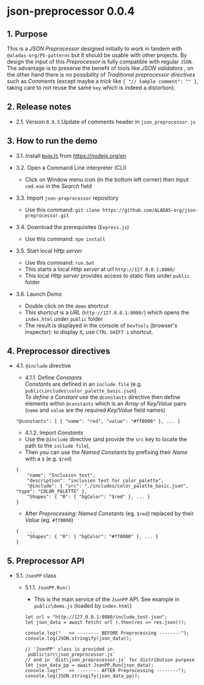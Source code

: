 # json-preprocessor 0.0.4

## 1. Purpose    
This is a _JSON Preprocessor_ designed initially to work in tandem with `@aladas-org/P5-patterns` 
but it should be usable with other projects. By design the input of this _Preprocessor_ is fully compatible with regular `JSON`. 
The advantage is to preserve the benefit of tools like _JSON validators_ 
, on the other hand there is no possibility of _Traditional preprocessor directives_ such as _Comments_ 
(except maybe a _trick_ like `{ "// Sample comment": "" }`, taking care to not reuse the same `key` which is indeed a distortion). 

## 2. Release notes 

- 2.1. Version `0.0.5`
Update of comments header in `json_preprocessor.js` 

## 3. How to run the demo

- 3.1. Install [`NodeJS`](https://nodejs.org/en) from https://nodejs.org/en      
   
- 3.2. Open a Command Line interpreter (CLI)    
    - Click on Window menu icon (in the bottom left corner) then input `cmd.exe` in the _Search_ field   

- 3.3. Import `json-preprocessor` repository    
    - Use this command: `git clone https://github.com/ALADAS-org/json-preprocessor.git`  

- 3.4. Download the prerequisites (`Express.js`)    
    - Use this command: `npm install` 

- 3.5. Start local _Http server_    
    - Use this command: `run.bat`  
    - This starts a local _Http server_  at url `http://127.0.0.1:8080/`    
    - This local _Http server_ provides access to static files under `public` folder

- 3.6. Launch _Demo_    
    - Double click on the `demo` shortcut    
    - This shortcut is a _URL_ (`http://127.0.0.1:8080/`) which opens the `index.html` under `public` folder
    - The result is displayed in the console of `DevTools` (browser's inspector): to display it, use `CTRL SHIFT i` shortcut.	  

## 4. Preprocessor directives 
   
- 4.1. `@include` directive    

    - 4.1.1. Define _Constants_    
    _Constants_ are defined in an `include file` (e.g. `public\includes\color_palette_basic.json`)    
    To _define_ a _Constant_ use the `@constants` directive then define elements within `@constants`
    which is an _Array_ of _Key/Value_ pairs (`name` and `value` are the required _Key/Value_ field names)    

    ``` 
  	"@constants": [ { "name": "red", "value": "#ff0000" }, ... ]
    ```  

    - 4.1.2. Import _Constants_    
    - Use the `@include` directive (and provide the `src` key to locate the path to the `include file`), 
    - Then you can use the _Named Constants_ by prefixing their _Name_ with a `$` (e.g. `$red`) 
	``` 
	{
		"name": "Inclusion test",
		"description": "inclusion test for color_palette",
		"@include": { "src": "./includes/color_palette_basic.json", "type": "COLOR_PALETTE" },
		"Shapes": {	"0": { "bgColor": "$red" }, ... }
	}
	```
    - After _Preprocessing_: _Named Constants_ (eg. `$red`) replaced by their _Value_ (eg. `#ff0000`)    
	``` 
	{   ...
		"Shapes": {	"0": { "bgColor": "#ff0000" }, ... }
	}
	```

## 5. Preprocessor API    
		
- 5.1. `JsonPP` class    
    - 5.1.1. `JsonPP.Run()`    
        - This is the main service of the `JsonPP` API. See example in `public\demo.js` (loaded by `index.html`)    

	    ```
	    let url = "http://127.0.0.1:8080/include_test.json";
	    let json_data = await fetch( url ).then(res => res.json());

	    console.log("   >> -------- BEFORE Preprocessing --------");	
	    console.log(JSON.stringify(json_data));

        // 'JsonPP' class is provided in `public\src\json_preprocessor.js` 
	    // and in `dist\json_preprocessor.js` for distribution purpose
	    let json_data_pp = await JsonPP.Run(json_data); 
	    console.log("   >> -------- AFTER Preprocessing --------");
	    console.log(JSON.stringify(json_data_pp));
	    ```